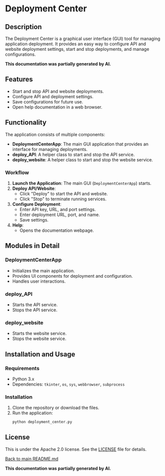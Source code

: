 # Deployment Center

## Description

The Deployment Center is a graphical user interface (GUI) tool for managing application deployment. It provides an easy way to configure API and website deployment settings, start and stop deployments, and manage configurations.

**This documentation was partially generated by AI.**

## Features

- Start and stop API and website deployments.
- Configure API and deployment settings.
- Save configurations for future use.
- Open help documentation in a web browser.

## Functionality

The application consists of multiple components:

- **DeploymentCenterApp**: The main GUI application that provides an interface for managing deployments.
- **deploy\_API**: A helper class to start and stop the API service.
- **deploy\_website**: A helper class to start and stop the website service.

### Workflow

1. **Launch the Application**: The main GUI (`DeploymentCenterApp`) starts.
2. **Deploy API/Website**:
   - Click "Deploy" to start the API and website.
   - Click "Stop" to terminate running services.
3. **Configure Deployment**:
   - Enter API key, URL, and port settings.
   - Enter deployment URL, port, and name.
   - Save settings.
4. **Help**:
   - Opens the documentation webpage.

## Modules in Detail

### DeploymentCenterApp

- Initializes the main application.
- Provides UI components for deployment and configuration.
- Handles user interactions.

### deploy\_API

- Starts the API service.
- Stops the API service.

### deploy\_website

- Starts the website service.
- Stops the website service.

## Installation and Usage

### Requirements

- Python 3.x
- Dependencies: `tkinter`, `os`, `sys`, `webbrowser`, `subprocess`

### Installation

1. Clone the repository or download the files.
2. Run the application:
   ```sh
   python deployment_center.py
   ```

## License

This is under the Apache 2.0 license. See the [LICENSE](../LICENSE) file for details.

[Back to main README.md](../README.md)

**This documentation was partially generated by AI.**